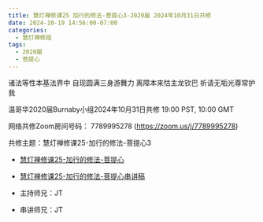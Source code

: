 ```yaml
---
title: 慧灯禅修课25 加行的修法-菩提心3-2020届 2024年10月31日共修
date: 2024-10-19 14:56:00-07:00
categories:
  - 慧灯禅修班
tags:
  - 2020届
  - 菩提心
---
```

诸法等性本基法界中 自现圆满三身游舞力
离障本来怙主龙钦巴 祈请无垢光尊常护我

温哥华2020届Burnaby小组2024年10月31日共修
19:00 PST, 10:00 GMT

网络共修Zoom房间号码： 7789995278 (<https://zoom.us/j/7789995278>)

共修主题：慧灯禅修课25-加行的修法-菩提心3


* [慧灯禅修课25-加行的修法-菩提心](https://www.fohuifayu.com/index.php/huideng-jiangtang/chanxiuke/zen-04/2801-l18079)
* [慧灯禅修课25-加行的修法-菩提心串讲稿](/f/up/菩提心-視頻25.pdf
)




* 主持师兄：JT
* 串讲师兄：JT
